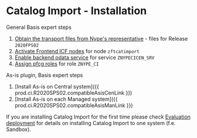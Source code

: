 # Catalog Import - Installation

General Basis expert steps

1. [Obtain the transport files from Nype's representative](../../../inst/step-1) - files for Release `2020FPS02` 
2. [Activate Frontend ICF nodes](../../../inst/step-2) for node `zftcatimport`
3. [Enable backend odata service](../../../inst/step-3) for service `ZNYPECICEN_SRV`
4. [Assign pfcg roles](../../../inst/step-4) for role `ZNYPE_CI`

As-is plugin, Basis expert steps

1. [Install As-is on Central system]({{ prod.ci.R2020SPS02.compatibleAsisCenLink }})
2. [Install As-is on each Managed system]({{ prod.ci.R2020SPS02.compatibleAsisManLink }}) 

If you are installing Catalog Import for the first time please check [Evaluation deployment](eval-dep.md) for details on installing Catalog Import to one system (f.e. Sandbox).